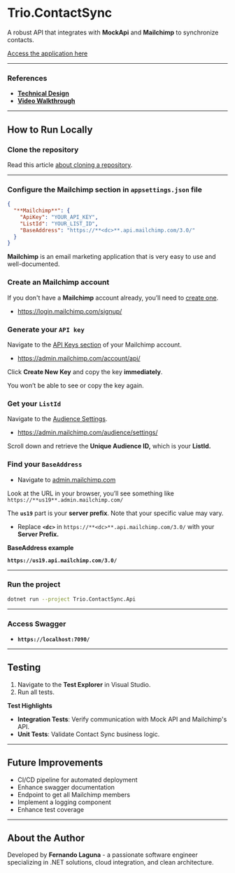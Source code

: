 # **Trio.ContactSync**

A robust API that integrates with **MockApi** and **Mailchimp** to synchronize contacts.

[Access the application here](http://triocontactsync.runasp.net/index.html)

---

### References

- [**Technical Design**](https://www.notion.so/Trio-ContactSync-Technical-Design-15b322dfed9a80ecbd96cd8d827c96c5?pvs=21)
- [**Video Walkthrough**](https://youtu.be/vHuIoCD_dJg)

---

## **How to Run Locally**

### **Clone the repository**

Read this article [about cloning a repository](https://docs.github.com/en/repositories/creating-and-managing-repositories/cloning-a-repository).

---

### **Configure the Mailchimp section in `appsettings.json` file**

```json
{
  "**Mailchimp**": {
    "ApiKey": "YOUR_API_KEY",
    "ListId": "YOUR_LIST_ID",
    "BaseAddress": "https://**<dc>**.api.mailchimp.com/3.0/"
  }
}
```

**Mailchimp** is an email marketing application that is very easy to use and well-documented.

### Create an Mailchimp account

If you don't have a **Mailchimp** account already, you’ll need to [create one](https://login.mailchimp.com/signup/).

- https://login.mailchimp.com/signup/

### **Generate your `API key`**

Navigate to the [API Keys section](https://us1.admin.mailchimp.com/account/api/) of your Mailchimp account.

- https://admin.mailchimp.com/account/api/

Click **Create New Key** and copy the key **immediately**.

You won’t be able to see or copy the key again.

### Get your `ListId`

Navigate to the [Audience Settings](https://admin.mailchimp.com/audience/settings/).

- https://admin.mailchimp.com/audience/settings/

Scroll down and retrieve the **Unique Audience ID,** which is your **ListId.**

### Find your `BaseAddress`

- Navigate to [admin.mailchimp.com](http://admin.mailchimp.com/)

Look at the URL in your browser, you’ll see something like `https://**us19**.admin.mailchimp.com/` 

The **`us19`** part is your **server prefix**. Note that your specific value may vary.

- Replace **`<dc>`** in `https://**<dc>**.api.mailchimp.com/3.0/` with your **Server Prefix.**

**BaseAddress example** 

**`https://us19.api.mailchimp.com/3.0/`** 

---

### **Run the project**

```bash
dotnet run --project Trio.ContactSync.Api
```

---

### **Access Swagger**

- **`https://localhost:7090/`**

---

## **Testing**

1. Navigate to the **Test Explorer** in Visual Studio.
2. Run all tests.

**Test Highlights**

- **Integration Tests**: Verify communication with Mock API and Mailchimp's API.
- **Unit Tests**: Validate Contact Sync business logic.

---

## **Future Improvements**

- CI/CD pipeline for automated deployment
- Enhance swagger documentation
- Endpoint to get all Mailchimp members
- Implement a logging component
- Enhance test coverage

---

## **About the Author**

Developed by **Fernando Laguna** - a passionate software engineer specializing in .NET solutions, cloud integration, and clean architecture.
